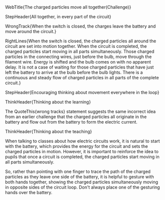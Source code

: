 WebTitle{The charged particles move all together(Challenge)}

StepHeader{All together, in every part of the circuit}

WrongTrack{When the switch is closed, the charges leave the battery and move around the circuit.}

RightLines{When the switch is closed, the charged particles all around the circuit are set into motion together. When the circuit is completed, the charged particles start moving in all parts simultaneously. Those charged particles in the connecting wires, just before the bulb, move through the filament wire. Energy is shifted and the bulb comes on with no apparent delay. It is not a case of waiting for those charged particles that have just left the battery to arrive at the bulb before the bulb lights. There is a continuous and steady flow of charged particles in all parts of the complete circuit.}

StepHeader{Encouraging thinking about movement everywhere in the loop}

ThinkHeader{Thinking about the learning}

The QuoteThis{wrong tracks} statement suggests the same incorrect idea from an earlier challenge that the charged particles all originate in the battery and flow out from the battery to form the electric current.

ThinkHeader{Thinking about the teaching}

When talking to classes about how electric circuits work, it is natural to start with the battery, which provides the energy for the circuit and sets the charged particles in motion. However, it is important to reinforce the idea to pupils that once a circuit is completed, the charged particles start moving in all parts simultaneously.

So, rather than pointing with one finger to trace the path of the charged particles as they leave one side of the battery, it is helpful to gesture with both hands together, showing the charged particles simultaneously moving in opposite sides of the circuit loop. Don't always place one of the gesturing hands over the battery.

